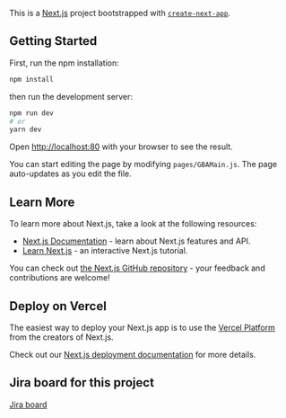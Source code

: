 This is a [Next.js](https://nextjs.org/) project bootstrapped
with [`create-next-app`](https://github.com/vercel/next.js/tree/canary/packages/create-next-app).

## Getting Started

First, run the npm installation:

```bash
npm install
```
then run the development server:

```bash
npm run dev
# or
yarn dev
```

Open [http://localhost:80](http://localhost:80) with your browser to see the result.

You can start editing the page by modifying `pages/GBAMain.js`. The page auto-updates as you edit the file.

[//]: # ([API routes]&#40;https://nextjs.org/docs/api-routes/introduction&#41; can be accessed)
[//]: # (on [http://localhost:3000/api/hello]&#40;http://localhost:3000/api/hello&#41;. This endpoint can be edited)
[//]: # (in `pages/api/hello.js`.)

[//]: # (The `pages/api` directory is mapped to `/api/*`. Files in this directory are treated)
[//]: # (as [API routes]&#40;https://nextjs.org/docs/api-routes/introduction&#41; instead of React pages.)

## Learn More

To learn more about Next.js, take a look at the following resources:

- [Next.js Documentation](https://nextjs.org/docs) - learn about Next.js features and API.
- [Learn Next.js](https://nextjs.org/learn) - an interactive Next.js tutorial.

You can check out [the Next.js GitHub repository](https://github.com/vercel/next.js/) - your feedback and contributions
are welcome!

## Deploy on Vercel

The easiest way to deploy your Next.js app is to use
the [Vercel Platform](https://vercel.com/new?utm_medium=default-template&filter=next.js&utm_source=create-next-app&utm_campaign=create-next-app-readme)
from the creators of Next.js.

Check out our [Next.js deployment documentation](https://nextjs.org/docs/deployment) for more details.

## Jira board for this project
[Jira board](https://rockstonebb.atlassian.net/jira/software/projects/TRAV/boards/1****)
